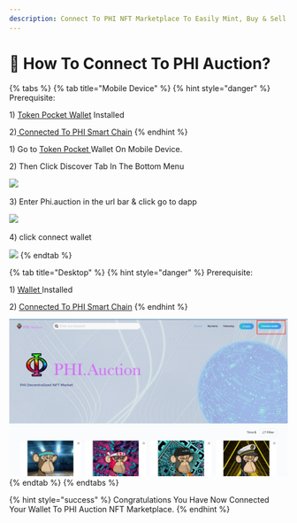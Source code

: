 ```yaml
---
description: Connect To PHI NFT Marketplace To Easily Mint, Buy & Sell.
---
```


# 🔌 How To Connect To PHI Auction?

{% tabs %}
{% tab title="Mobile Device" %}
{% hint style="danger" %}
Prerequisite:&#x20;

1\) [Token Pocket Wallet](../../use-phi-smart-chain/compatible-wallets/additional-wallets-setup/token-pocket-setup.md) Installed

2\)[ Connected To PHI Smart Chain](../../use-phi-smart-chain/compatible-wallets/additional-wallets-setup/token-pocket-setup.md)
{% endhint %}

1\) Go to [Token Pocket ](../../use-phi-smart-chain/compatible-wallets/additional-wallets-setup/token-pocket-setup.md)Wallet On Mobile Device.

2\) Then Click Discover Tab In The Bottom Menu

![](<../../.gitbook/assets/IMG\_31B67C9812BC-1 (1).jpeg>)

3\) Enter Phi.auction in the url bar & click go to dapp

![](../../.gitbook/assets/IMG\_4558.jpg)

4\) click connect wallet

![](../../.gitbook/assets/IMG\_4559.jpg)
{% endtab %}

{% tab title="Desktop" %}
{% hint style="danger" %}
Prerequisite:&#x20;

1\) [Wallet ](../../use-phi-smart-chain/compatible-wallets/)Installed

2\) [Connected To PHI Smart Chain](../../use-phi-smart-chain/compatible-wallets/additional-wallets-setup/)
{% endhint %}

![Click Connect In The Top Right Hand Corner Of Your Screen](<../../.gitbook/assets/Screen Shot 2022-06-02 at 11.17.28 AM.png>)
{% endtab %}
{% endtabs %}

{% hint style="success" %}
Congratulations You Have Now Connected Your Wallet To PHI Auction NFT Marketplace.&#x20;
{% endhint %}
